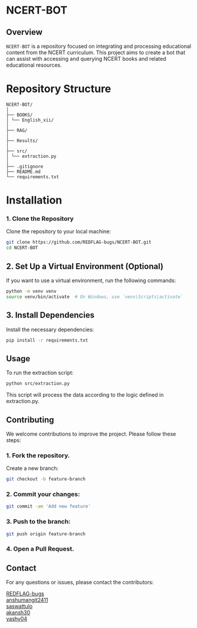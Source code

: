 # NCERT-BOT

## Overview

`NCERT-BOT` is a repository focused on integrating and processing educational content from the NCERT curriculum. This project aims to create a bot that can assist with accessing and querying NCERT books and related educational resources.

# Repository Structure

```
NCERT-BOT/
│
├── BOOKS/
│ └── English_xii/
│
├── RAG/
│
├── Results/
│
├── src/
│ └── extraction.py
│
├── .gitignore
├── README.md
└── requirements.txt
```

# Installation

### 1. Clone the Repository

Clone the repository to your local machine:

```bash
git clone https://github.com/REDFLAG-bugs/NCERT-BOT.git
cd NCERT-BOT
```
## 2. Set Up a Virtual Environment (Optional)
If you want to use a virtual environment, run the following commands:

```bash
python -m venv venv
source venv/bin/activate  # On Windows, use `venv\Scripts\activate`
```

## 3. Install Dependencies
Install the necessary dependencies:

```bash
pip install -r requirements.txt
```

## Usage
To run the extraction script:
```bash
python src/extraction.py
```
This script will process the data according to the logic defined in extraction.py.

## Contributing
We welcome contributions to improve the project. Please follow these steps:

### 1. Fork the repository.
Create a new branch:

```bash
git checkout -b feature-branch
```
### 2. Commit your changes:
```bash
git commit -am 'Add new feature'
```
### 3. Push to the branch:
```bash
git push origin feature-branch
```
### 4. Open a Pull Request.

## Contact

For any questions or issues, please contact the contributors:

[REDFLAG-bugs](https://github.com/REDFLAG-bugs)  
[anshumangit2411](https://github.com/anshumangit2411)  
[saswattulo](https://github.com/saswattulo)  
[akansh30](https://github.com/akansh30)  
[yashy04](https://github.com/yashy04)  



